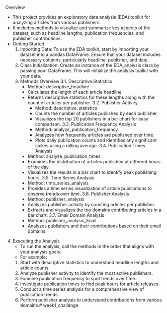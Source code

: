 Overview
- This project provides an exploratory data analysis (EDA) toolkit for analyzing articles from various publishers.
- It includes methods to visualize and summarize key aspects of the dataset, such as headline lengths, publication frequencies, and publisher contributions.
- Getting Started
  1. Importing Data: To use the EDA toolkit, start by importing your dataset into a pandas DataFrame. Ensure that your dataset includes necessary columns, particularly headline,    publisher, and date.
  2. Class Initialization: Create an instance of the EDA_analysis class by passing your DataFrame. This will initialize the analysis toolkit with your data.
  3. Methods Overview
    3.1. Descriptive Statistics
     - Method: descriptive_headline
     - Calculates the length of each article headline.
     - Returns descriptive statistics for these lengths along with the count of articles per publisher.
   3.2. Publisher Activity
       - Method: descriptive_statistics
       - Counts the number of articles published by each publisher.
       - Visualizes the top 20 publishers in a bar chart for easy comparison.
   3.3. Publication Frequency Analysis
       - Method: analyze_publication_frequency
       - Analyzes how frequently articles are published over time.
       - Plots daily publication counts and identifies any significant spikes using a rolling average.
  3.4. Publication Times Analysis
      - Method: analyze_publication_times
      - Examines the distribution of articles published at different hours of the day.
      - Visualizes the results in a bar chart to identify peak publishing hours.
  3.5. Time Series Analysis
      - Method: time_series_analysis
      - Provides a time series visualization of article publications to observe trends over time.
  3.6. Publisher Analysis
      - Method: publisher_analysis
      - Analyzes publisher activity by counting articles per publisher.
      - Extracts and visualizes the top domains contributing articles in a bar chart.
  3.7. Email Domain Analysis
      - Method: publisher_analysis_Enail
      - Analyzes publishers and their contributions based on their email domains.
4. Executing the Analysis
   - To run the analysis, call the methods in the order that aligns with your analysis goals.
   - For example:
    1. Start with descriptive statistics to understand headline lengths and article counts.
    2. Analyze publisher activity to identify the most active publishers.
    3. Examine publication frequency to spot trends over time.
    4. Investigate publication times to find peak hours for article releases.
    5. Conduct a time series analysis for a comprehensive view of publication trends.
    6. Perform publisher analysis to understand contributions from various domains.# week1_challenge
